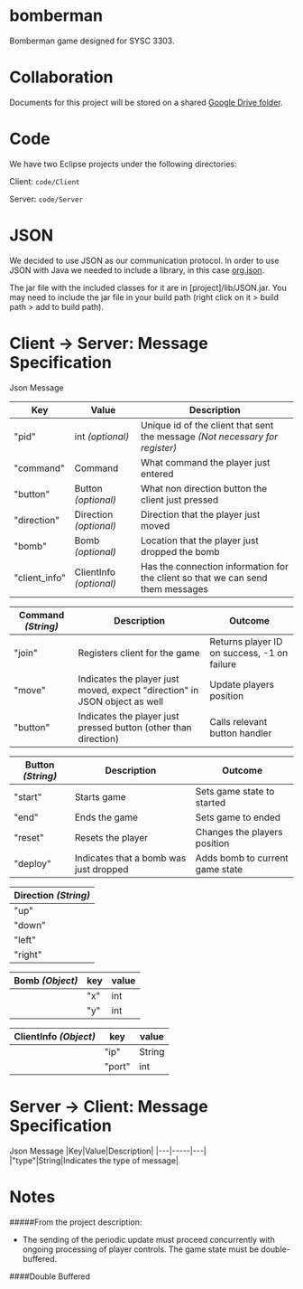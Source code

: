 bomberman
=========

Bomberman game designed for SYSC 3303.

Collaboration
===
Documents for this project will be stored on a shared
[Google Drive folder](https://drive.google.com/a/ryanseys.com/folderview?id=0B-HAHCc4sghKT3lOaEtNazRuSE0&usp=sharing).


Code
===
We have two Eclipse projects under the following directories:

Client: `code/Client`

Server: `code/Server`

JSON
===
We decided to use JSON as our communication protocol.
In order to use JSON with Java we needed to include a
library, in this case [org.json](http://www.json.org/java/index.html).

The jar file with the included classes for it are in [project]/lib/JSON.jar.
You may need to include the jar file in your build path (right click on it >
  build path > add to build path).

Client -> Server: Message Specification
===
Json Message

|Key|Value|Description|
|---|-----|---|
|"pid"|int *(optional)*|Unique id of the client that sent the message *(Not necessary for register)*|
|"command"|Command|What command the player just entered|
|"button"|Button *(optional)*|What non direction button the client just pressed|
|"direction"| Direction *(optional)*| Direction that the player just moved|
|"bomb"|Bomb *(optional)*| Location that the player just dropped the bomb|
|"client_info"|ClientInfo *(optional)*|Has the connection information for the client so that we can send them messages|


|Command *(String)*|Description|Outcome|
|--------|---|---|
|"join"|Registers client for the game|Returns player ID on success, -1 on failure|
|"move"|Indicates the player just moved, expect "direction" in JSON object as well|Update players position|
|"button"|Indicates the player just pressed button (other than direction)| Calls relevant button handler|



|Button *(String)*|Description|Outcome|
|---|---|---|
|"start"|Starts game| Sets game state to started|
|"end"|Ends the game| Sets game to ended|
|"reset"|Resets the player|Changes the players position|
|"deploy"|Indicates that a bomb was just dropped|Adds bomb to current game state|

|Direction *(String)*|
|---|
|"up"|
|"down"|
|"left"|
|"right"|

|Bomb *(Object)*|key|value|
|---|---|---|
||"x"|int|
||"y"|int|

|ClientInfo *(Object)*|key|value|
|---|---|---|
||"ip"|String|
||"port"|int|


Server -> Client: Message Specification
===
Json Message
|Key|Value|Description|
|---|-----|---|
|"type"|String|Indicates the type of message|


Notes
===
#####From the project description:
- The sending of the periodic update must proceed concurrently with ongoingprocessing of player controls. The game state must be double-buffered.


####Double Buffered
